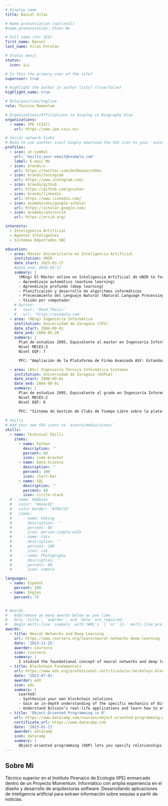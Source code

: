 ```yaml
---
# Display name
title: Daniel Vilas

# Name pronunciation (optional)
#name_pronunciation: Chien Wu

# Full name (for SEO)
first_name: Daniel
last_name: Vilas Perulan

# Status emoji
status:
  icon: 🇪🇸

# Is this the primary user of the site?
superuser: true

# Highlight the author in author lists? (true/false)
highlight_name: true

# Role/position/tagline
role: Técnico Momentum

# Organizations/Affiliations to display in Biography blox
organizations:
  - name: IPE (CSIC)
    url: https://www.ipe.csic.es/

# Social network links
# Need to use another icon? Simply download the SVG icon to your `assets/media/icons/` folder.
profiles:
  - icon: at-symbol
    url: 'mailto:your-email@example.com'
    label: E-mail Me
  - icon: brands/x
    url: https://twitter.com/GetResearchDev
  - icon: brands/instagram
    url: https://www.instagram.com/
  - icon: brands/github
    url: https://github.com/gcushen
  - icon: brands/linkedin
    url: https://www.linkedin.com/
  - icon: academicons/google-scholar
    url: https://scholar.google.com/
  - icon: academicons/orcid
    url: https://orcid.org/

interests:
  - Inteligencia Artificial
  - Agentes Inteligentes
  - Sistemas Empotrados SBC

education:
  - area: Máster Universitario en Inteligencia Artificial
    institution: UNIR
    date_start: 2025-03-17
    #date_end: 2026-03-17
    summary: |
      (MEng) El Máster online en Inteligencia Artificial de UNIR te forma en las cinco las ramas principales de la IA:
      - Aprendizaje automático (machine learning)
      - Aprendizaje profundo (deep learning)
      - Planificación y desarrollo de algoritmos informáticos
      - Procesamiento del Lenguaje Natural (Natural Language Processing, NLP)
      - Visión por computador
    # button:
    #   text: 'Read Thesis'
    #   url: 'https://example.com'
  - area: (MEng) Ingeniería Informática
    institution: Universidad de Zaragoza (CPS)
    date_start: 2004-09-01
    date_end: 2008-05-28
    summary: |
      Plan de estudios 1995, Equivalente al master en Ingeniería Informática.
      Nivel MECES:3
      Nivel EQF: 7

      PFC: "Ampliación de la Plataforma de Firma Avanzada ASF: Estandarización de la Interfaz a través de DSS OASIS e Implementación de Nuevas Funciones"

  - area: (BSc) Ingeniería Técnica Informática Sistemas
    institution: Universidad de Zaragoza (EUPLA)
    date_start: 2000-09-01
    date_end: 2004-09-01
    summary: |
      Plan de estudios 1995, Equivalente al grado en Ingeniería Informática
      Nivel MECES:2
      Nivel EQF: 6

      PFC: "Sistema de Gestión de Clubs de Tiempo Libre sobre la plataforma J2EE"
      
# Skills
# Add your own SVG icons to `assets/media/icons/`
skills:
  - name: Technical Skills
    items:
      - name: Python
        description: ''
        percent: 80
        icon: code-bracket
      - name: Data Science
        description: ''
        percent: 100
        icon: chart-bar
      - name: SQL
        description: ''
        percent: 40
        icon: circle-stack
  # - name: Hobbies
  #   color: '#eeac02'
  #   color_border: '#f0bf23'
  #   items:
  #     - name: Hiking
  #       description: ''
  #       percent: 60
  #       icon: person-simple-walk
  #     - name: Cats
  #       description: ''
  #       percent: 100
  #       icon: cat
  #     - name: Photography
  #       description: ''
  #       percent: 80
  #       icon: camera

languages:
  - name: Español
    percent: 100
  - name: Ingles
    percent: 75


# Awards.
#   Add/remove as many awards below as you like.
#   Only `title`, `awarder`, and `date` are required.
#   Begin multi-line `summary` with YAML's `|` or `|2-` multi-line prefix and indent 2 spaces below.
awards:
  - title: Neural Networks and Deep Learning
    url: https://www.coursera.org/learn/neural-networks-deep-learning
    date: '2023-11-25'
    awarder: Coursera
    icon: coursera
    summary: |
      I studied the foundational concept of neural networks and deep learning. By the end, I was familiar with the significant technological trends driving the rise of deep learning; build, train, and apply fully connected deep neural networks; implement efficient (vectorized) neural networks; identify key parameters in a neural network’s architecture; and apply deep learning to your own applications.
  - title: Blockchain Fundamentals
    url: https://www.edx.org/professional-certificate/uc-berkeleyx-blockchain-fundamentals
    date: '2023-07-01'
    awarder: edX
    icon: edx
    summary: |
      Learned:
      - Synthesize your own blockchain solutions
      - Gain an in-depth understanding of the specific mechanics of Bitcoin
      - Understand Bitcoin’s real-life applications and learn how to attack and destroy Bitcoin, Ethereum, smart contracts and Dapps, and alternatives to Bitcoin’s Proof-of-Work consensus algorithm
  - title: 'Object-Oriented Programming in R'
    url: https://www.datacamp.com/courses/object-oriented-programming-with-s3-and-r6-in-r
    certificate_url: https://www.datacamp.com
    date: '2023-01-21'
    awarder: datacamp
    icon: datacamp
    summary: |
      Object-oriented programming (OOP) lets you specify relationships between functions and the objects that they can act on, helping you manage complexity in your code. This is an intermediate level course, providing an introduction to OOP, using the S3 and R6 systems. S3 is a great day-to-day R programming tool that simplifies some of the functions that you write. R6 is especially useful for industry-specific analyses, working with web APIs, and building GUIs.
---
```


## Sobre Mi

Técnico superior en el Instituto Pirenaico de Ecología (IPE) enmarcado dentro de un Proyecto Momentum. Informático con amplia experiencia en el diseño y desarrollo de arquitecturas software. Desarrollando aplicaciones de inteligencia artificial para extraer información sobre sequías a partir de noticias.
